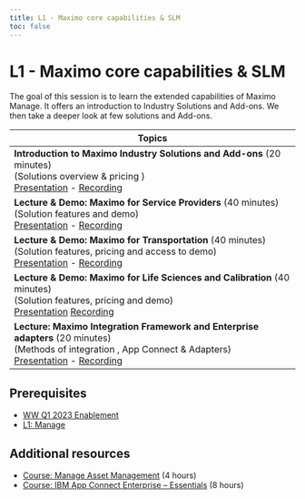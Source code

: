 ```yaml
---
title: L1 - Maximo core capabilities & SLM
toc: false
---
```


# L1 - Maximo core capabilities & SLM

The goal of this session is to learn the extended capabilities of Maximo Manage. It offers an introduction to Industry Solutions and Add-ons. We then take a deeper look at few solutions and Add-ons.

| Topics |
| ------ |
| <strong> Introduction to Maximo Industry Solutions and Add-ons </strong> (20 minutes) <br /> (Solutions overview & pricing ) <br /> [Presentation]() - [Recording]() |
| <strong> Lecture & Demo: Maximo for Service Providers </strong> (40 minutes) <br /> (Solution features and demo) <br /> [Presentation]() - [Recording]() |
| <strong> Lecture & Demo: Maximo for Transportation </strong> (40 minutes) <br /> (Solution features, pricing and access to demo) <br /> [Presentation]() - [Recording]() |
| <strong> Lecture & Demo: Maximo for Life Sciences and Calibration </strong> (40 minutes) <br /> (Solution features, pricing and demo) <br /> [Presentation]() [Recording]() |
| <strong> Lecture: Maximo Integration Framework and Enterprise adapters  </strong> (20 minutes) <br /> (Methods of integration , App Connect & Adapters) <br /> [Presentation]() - [Recording]() |


## Prerequisites

- [WW Q1 2023 Enablement](https://siemensplmlearningcenter.sabacloud.com/Saba/Web_spf/PRODTNT130/app/me/learningeventdetail/cours000000000198990?regId=regdw000000002916145&learnerId=emplo000000000011136&certId=curra000000000008560&calledFromCert=true)
- [L1: Manage](/maximomanage/)

## Additional resources

- [Course: Manage Asset Management](https://www.ibm.com/training/course/maximo-application-suite-manage-asset-management-MAX4316G) (4 hours)
- [Course: IBM App Connect Enterprise – Essentials](https://www.ibm.com/training/course/ibm-app-connect-enterprise-essentials-DL09152G)  (8 hours)

